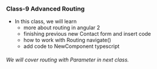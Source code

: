 ### Class-9 Advanced Routing
- In this class, we will learn
    - more about routing in angular 2
    - finishing previous new Contact form and insert code
    - how to work with Routing navigate()
    - add code to NewComponent typescript

###### We will cover routing with Parameter in next class.
